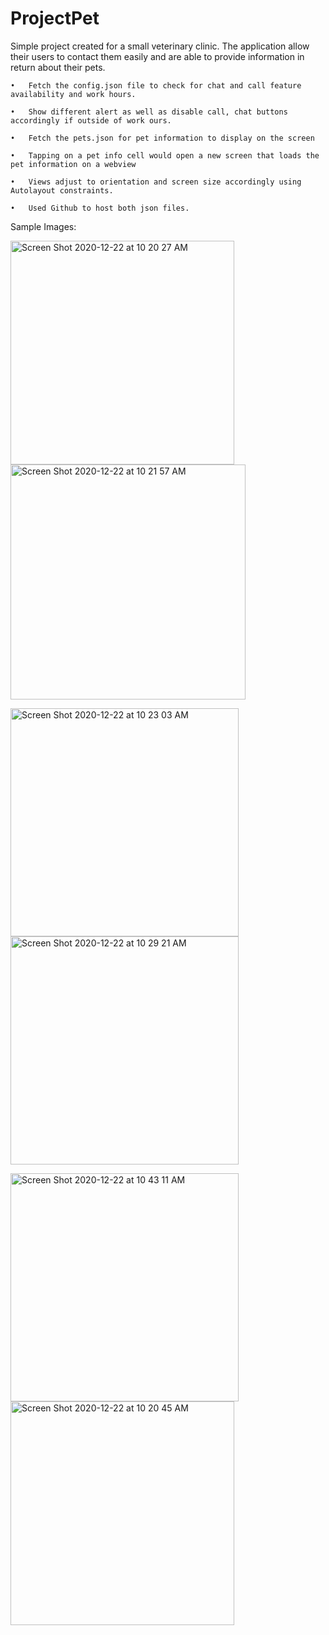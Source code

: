 # ProjectPet

Simple project created for a small veterinary clinic. The application allow their users to contact them easily and are able to provide information in return about their pets. 

	•	Fetch the config.json file to check for chat and call feature availability and work hours. 

	•	Show different alert as well as disable call, chat buttons accordingly if outside of work ours. 
	
	•	Fetch the pets.json for pet information to display on the screen

	•	Tapping on a pet info cell would open a new screen that loads the pet information on a webview
	
	•	Views adjust to orientation and screen size accordingly using Autolayout constraints.

	•	Used Github to host both json files. 

Sample Images: 

<img width="358" alt="Screen Shot 2020-12-22 at 10 20 27 AM" src="https://user-images.githubusercontent.com/64371072/102921415-33f21c00-4441-11eb-9c25-f96195257de3.png"><img width="376" alt="Screen Shot 2020-12-22 at 10 21 57 AM" src="https://user-images.githubusercontent.com/64371072/102921422-348ab280-4441-11eb-8017-48f5161433d6.png">

<img width="365" alt="Screen Shot 2020-12-22 at 10 23 03 AM" src="https://user-images.githubusercontent.com/64371072/102921433-36ed0c80-4441-11eb-91ab-943d5fda801a.png"><img width="365" alt="Screen Shot 2020-12-22 at 10 29 21 AM" src="https://user-images.githubusercontent.com/64371072/102921435-381e3980-4441-11eb-93bc-40a94e4948f7.png">

<img width="365" alt="Screen Shot 2020-12-22 at 10 43 11 AM" src="https://user-images.githubusercontent.com/64371072/102922230-90097000-4442-11eb-909e-f7db072b292a.png"><img width="358" alt="Screen Shot 2020-12-22 at 10 20 45 AM" src="https://user-images.githubusercontent.com/64371072/102921408-30f72b80-4441-11eb-8dd6-e10fec8bf26c.png">
